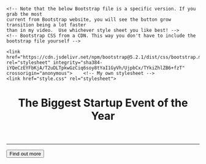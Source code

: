 <!DOCTYPE html>
<html>
  <head>
    <title>Startup</title>
    <!-- Required meta tags -->
    <meta charset="utf-8">
    <meta name="viewport" content="width=device-width, initial-scale=1, shrink-to-fit=no">
    <!-- Google Fonts -->
    <link href="https://fonts.googleapis.com/css?family=Montserrat" rel="stylesheet">

    <!-- Note that the below Bootstrap file is a specific version. If you grab the most
    current from Bootstrap website, you will see the button grow transition being a lot faster
    than in my video.  Use whichever style sheet you like best! -->
    <!-- Bootstrap CSS from a CDN. This way you don't have to include the bootstrap file yourself -->
<!-- CSS only -->
    <link href="https://cdn.jsdelivr.net/npm/bootstrap@5.2.1/dist/css/bootstrap.min.css" rel="stylesheet" integrity="sha384-iYQeCzEYFbKjA/T2uDLTpkwGzCiq6soy8tYaI1GyVh/UjpbCx/TYkiZhlZB6+fzT" crossorigin="anonymous">    <!-- My own stylesheet -->
    <link href="style.css" rel="stylesheet">
  </head>
  <body>
        <div class="container d-flex align-items-center h-100">
              <div class="row">
                <header class="text-center col-12">
                  <h1 class="text-uppercase"> <strong>The Biggest Startup Event of the Year</strong></h1>
                </header>
                <div class="buffer"></div>
                <section class="text-center col-12">
                  <hr>
                  <a href="https://mailchi.mp/55534580cefa/ztmstudents">
                    <button class="btn btn-primary btn-xl">
                    Find out more</button>
                  </a>
              </section>
          </div>
        </div>

  </body>
</html>

